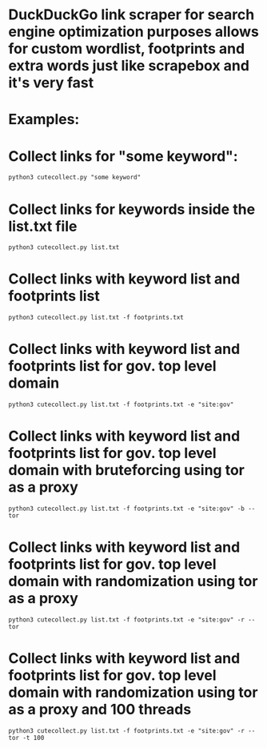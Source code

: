 # DuckDuckGo link scraper for search engine optimization purposes allows for custom wordlist, footprints and extra words just like scrapebox and it's very fast


# Examples: 


# Collect links for "some keyword":


```python3 cutecollect.py "some keyword"```



# Collect links for keywords inside the list.txt file


```python3 cutecollect.py list.txt```



# Collect links with keyword list and footprints list


```python3 cutecollect.py list.txt -f footprints.txt```



# Collect links with keyword list and footprints list for gov. top level domain


```python3 cutecollect.py list.txt -f footprints.txt -e "site:gov"```



# Collect links with keyword list and footprints list for gov. top level domain with bruteforcing using tor as a proxy


```python3 cutecollect.py list.txt -f footprints.txt -e "site:gov" -b --tor```



# Collect links with keyword list and footprints list for gov. top level domain with randomization using tor as a proxy


```python3 cutecollect.py list.txt -f footprints.txt -e "site:gov" -r --tor```



# Collect links with keyword list and footprints list for gov. top level domain with randomization using tor as a proxy and 100 threads


```python3 cutecollect.py list.txt -f footprints.txt -e "site:gov" -r --tor -t 100```

